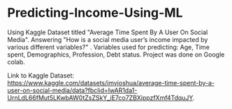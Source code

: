 # Predicting-Income-Using-ML
Using Kaggle Dataset titled "Average Time Spent By A User On Social Media". Answering "How is a social media user’s income impacted by various different variables?" . Variables used for predicting: Age, Time spent, Demographics, Profession, Debt status. Project was done on Google colab.

Link to Kaggle Dataset: https://www.kaggle.com/datasets/imyjoshua/average-time-spent-by-a-user-on-social-media/data?fbclid=IwAR1da1-UrnLdL66fMut5LKwbAW0tZsZSkY_iE7co7ZBXippzfXmf4TdquJY.
